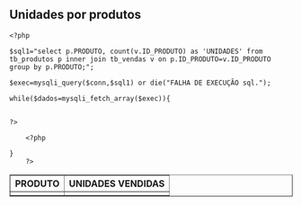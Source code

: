 <?php include_once("conn.php"); ?>
<!doctype html>
<html>
<head>
<meta charset="utf-8">
<title>Untitled Document</title>
</head>

<body>
<h2>Unidades por produtos
</h2>
<table width="500" border="1" cellpadding="5">
  <tr>
    <th scope="col">PRODUTO</th>
    <th scope="col">UNIDADES VENDIDAS</th>
  </tr>
  
  	<?php 
	
	$sql1="select p.PRODUTO, count(v.ID_PRODUTO) as 'UNIDADES' from tb_produtos p inner join tb_vendas v on p.ID_PRODUTO=v.ID_PRODUTO group by p.PRODUTO;";
	
	$exec=mysqli_query($conn,$sql1) or die("FALHA DE EXECUÇÃO sql.");
	
	while($dados=mysqli_fetch_array($exec)){
	
	
	?>
  
  <tr>
    <td><?php echo $dados['PRODUTO'];?></td>
    <td><?php echo $dados['UNIDADES'];?></td>
  </tr>
  
  		<?php 
		
	}
		?>		
  
</table>
</body>
</html>
